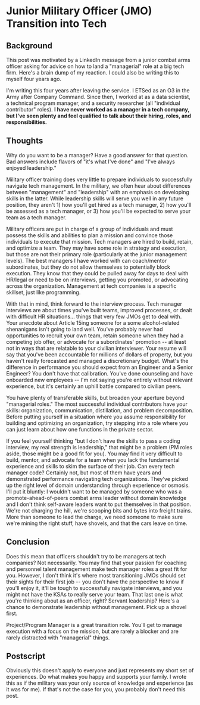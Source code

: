 # Junior Military Officer (JMO) Transition into Tech

## Background

This post was motivated by a LinkedIn message from a junior combat arms officer asking for advice on how to land a "managerial" role at a big tech firm. Here's a brain dump of my reaction. I could also be writing this to myself four years ago.

I'm writing this four years after leaving the service. I ETSed as an O3 in the Army after Company Command. Since then, I worked at as a data scientist, a technical program manager, and a security researcher (all "individual contributor" roles). **I have never worked as a manager in a tech company, but I've seen plenty and feel qualified to talk about their hiring, roles, and responsibilities.**

## Thoughts

Why do you want to be a manager? Have a good answer for that question. Bad answers include flavors of "it's what I've done" and "I've always enjoyed leadership."

Military officer training does very little to prepare individuals to successfully navigate tech management. In the military, we often hear about differences between "management" and "leadership" with an emphasis on developing skills in the latter. While leadership skills will serve you well in any future position, they aren't 1) how you'll get hired as a tech manager, 2) how you'll be assessed as a tech manager, or 3) how you'll be expected to serve your team as a tech manager.

Military officers are put in charge of a group of individuals and must possess the skills and abilities to plan a mission and convince those individuals to execute that mission. Tech managers are hired to build, retain, and optimize a team. They may have some role in strategy and execution, but those are not their primary role (particularly at the junior management levels). The best managers I have worked with can coach/mentor subordinates, but they do not allow themselves to potentially block execution. They know that they could be pulled away for days to deal with HR/legal or need to be on interviews, getting you promoted, or advocating across the organization. Management at tech companies is a specific skillset, just like programming.

With that in mind, think forward to the interview process. Tech manager interviews are about times you've built teams, improved processes, or dealt with difficult HR situations... things that very few JMOs get to deal with. Your anecdote about Article 15ing someone for a some alcohol-related shenanigans isn't going to land well. You've probably never had opportunities to recruit your own team, retain someone when they had a competing job offer, or advocate for a subordinates' promotion -- at least not in ways that are relatable to your civilian interviewer. Your resume will say that you've been accountable for millions of dollars of property, but you haven't really forecasted and managed a discretionary budget. What's the difference in performance you should expect from an Engineer and a Senior Engineer? You don't have that calibration. You've done counseling and have onboarded new employees -- I'm not saying you're entirely without relevant experience, but it's certainly an uphill battle compared to civilian peers.

You have plenty of transferable skills, but broaden your aperture beyond "managerial roles." The most successful individual contributors have your skills: organization, communication, distillation, and problem decomposition. Before putting yourself in a situation where you assume responsibility for building and optimizing an organization, try stepping into a role where you can just learn about how one functions in the private sector.

If you feel yourself thinking "but I don't have the skills to pass a coding interview, my real strength is leadership," that might be a problem (PM roles aside, those might be a good fit for you). You may find it very difficult to build, mentor, and advocate for a team when you lack the fundamental experience and skills to skim the surface of their job. Can every tech manager code? Certainly not, but most of them have years and demonstrated performance navigating tech organizations. They've picked up the right level of domain understanding through experience or osmosis. I'll put it bluntly: I wouldn't want to be managed by someone who was a promote-ahead-of-peers combat arms leader without domain knowledge and I don't think self-aware leaders want to put themselves in that position. We're not charging the hill, we're scooping bits and bytes into freight trains. More than someone to lead the charge, we need someone to make sure we're mining the right stuff, have shovels, and that the cars leave on time.

## Conclusion

Does this mean that officers shouldn't try to be managers at tech companies? Not necessarily. You may find that your passion for coaching and personnel talent management make tech manager roles a great fit for you. However, I don't think it's where most transitioning JMOs should set their sights for their first job -- you don't have the perspective to know if you'll enjoy it, it'll be tough to successfully navigate interviews, and you might not have the KSAs to really serve your team. That last one is what you're thinking about as an officer, right? Servant leadership? Here's a chance to demonstrate leadership without management. Pick up a shovel first.

Project/Program Manager is a great transition role. You'll get to manage execution with a focus on the mission, but are rarely a blocker and are rarely distracted with "managerial" things.

## Postscript

Obviously this doesn't apply to everyone and just represents my short set of experiences. Do what makes you happy and supports your family. I wrote this as if the military was your only source of knowledge and experience (as it was for me). If that's not the case for you, you probably don't need this post.